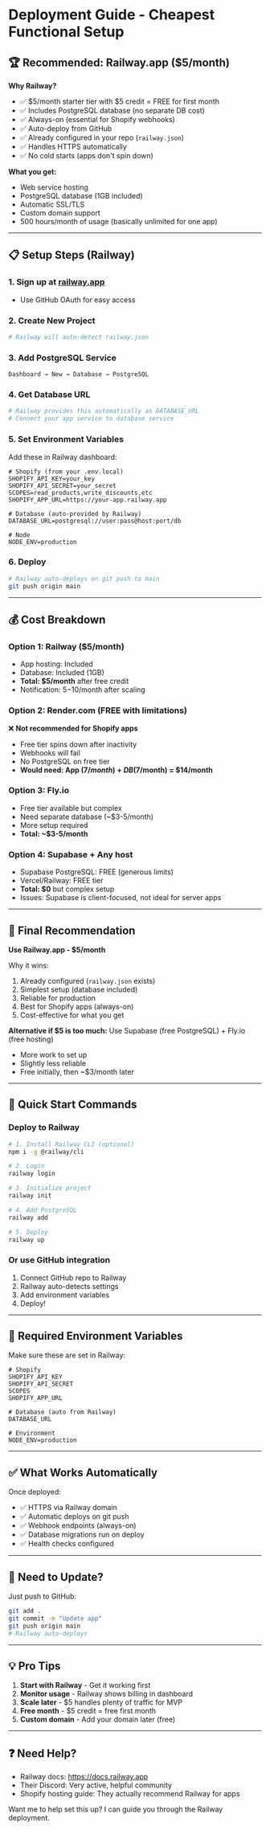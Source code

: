 # Deployment Guide - Cheapest Functional Setup

## 🏆 Recommended: Railway.app ($5/month)

**Why Railway?**
- ✅ $5/month starter tier with $5 credit = FREE for first month
- ✅ Includes PostgreSQL database (no separate DB cost)
- ✅ Always-on (essential for Shopify webhooks)
- ✅ Auto-deploy from GitHub
- ✅ Already configured in your repo (`railway.json`)
- ✅ Handles HTTPS automatically
- ✅ No cold starts (apps don't spin down)

**What you get:**
- Web service hosting
- PostgreSQL database (1GB included)
- Automatic SSL/TLS
- Custom domain support
- 500 hours/month of usage (basically unlimited for one app)

---

## 📋 Setup Steps (Railway)

### 1. Sign up at [railway.app](https://railway.app)
- Use GitHub OAuth for easy access

### 2. Create New Project
```bash
# Railway will auto-detect railway.json
```

### 3. Add PostgreSQL Service
```
Dashboard → New → Database → PostgreSQL
```

### 4. Get Database URL
```bash
# Railway provides this automatically as DATABASE_URL
# Connect your app service to database service
```

### 5. Set Environment Variables
Add these in Railway dashboard:
```env
# Shopify (from your .env.local)
SHOPIFY_API_KEY=your_key
SHOPIFY_API_SECRET=your_secret
SCOPES=read_products,write_discounts,etc
SHOPIFY_APP_URL=https://your-app.railway.app

# Database (auto-provided by Railway)
DATABASE_URL=postgresql://user:pass@host:port/db

# Node
NODE_ENV=production
```

### 6. Deploy
```bash
# Railway auto-deploys on git push to main
git push origin main
```

---

## 💰 Cost Breakdown

### Option 1: Railway ($5/month)
- App hosting: Included
- Database: Included (1GB)
- **Total: $5/month** after free credit
- Notification: $5-$10/month after scaling

### Option 2: Render.com (FREE with limitations)
❌ **Not recommended for Shopify apps**
- Free tier spins down after inactivity
- Webhooks will fail
- No PostgreSQL on free tier
- **Would need: App ($7/month) + DB ($7/month) = $14/month**

### Option 3: Fly.io
- Free tier available but complex
- Need separate database (~$3-5/month)
- More setup required
- **Total: ~$3-5/month**

### Option 4: Supabase + Any host
- Supabase PostgreSQL: FREE (generous limits)
- Vercel/Railway: FREE tier
- **Total: $0** but complex setup
- Issues: Supabase is client-focused, not ideal for server apps

---

## 🎯 Final Recommendation

**Use Railway.app - $5/month**

Why it wins:
1. Already configured (`railway.json` exists)
2. Simplest setup (database included)
3. Reliable for production
4. Best for Shopify apps (always-on)
5. Cost-effective for what you get

**Alternative if $5 is too much:**
Use Supabase (free PostgreSQL) + Fly.io (free hosting)
- More work to set up
- Slightly less reliable
- Free initially, then ~$3/month later

---

## 🚀 Quick Start Commands

### Deploy to Railway
```bash
# 1. Install Railway CLI (optional)
npm i -g @railway/cli

# 2. Login
railway login

# 3. Initialize project
railway init

# 4. Add PostgreSQL
railway add

# 5. Deploy
railway up
```

### Or use GitHub integration
1. Connect GitHub repo to Railway
2. Railway auto-detects settings
3. Add environment variables
4. Deploy!

---

## 📝 Required Environment Variables

Make sure these are set in Railway:

```env
# Shopify
SHOPIFY_API_KEY
SHOPIFY_API_SECRET
SCOPES
SHOPIFY_APP_URL

# Database (auto from Railway)
DATABASE_URL

# Environment
NODE_ENV=production
```

---

## ✅ What Works Automatically

Once deployed:
- ✅ HTTPS via Railway domain
- ✅ Automatic deploys on git push
- ✅ Webhook endpoints (always-on)
- ✅ Database migrations run on deploy
- ✅ Health checks configured

---

## 🔧 Need to Update?

Just push to GitHub:
```bash
git add .
git commit -m "Update app"
git push origin main
# Railway auto-deploys
```

---

## 💡 Pro Tips

1. **Start with Railway** - Get it working first
2. **Monitor usage** - Railway shows billing in dashboard
3. **Scale later** - $5 handles plenty of traffic for MVP
4. **Free month** - $5 credit = free first month
5. **Custom domain** - Add your domain later (free)

---

## ❓ Need Help?

- Railway docs: https://docs.railway.app
- Their Discord: Very active, helpful community
- Shopify hosting guide: They actually recommend Railway for apps

Want me to help set this up? I can guide you through the Railway deployment.

